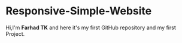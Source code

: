 # Responsive-Simple-Website

Hi,I'm **Farhad TK** and here it's my first GitHub repository and my first Project.
